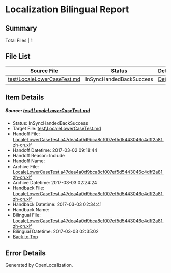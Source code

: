# <a name='report-top'></a> Localization Bilingual Report

## Summary
 Total Files | 1

## File List
 Source File | Status | Details 
 ----------- | ------ | ------- 
 [test\LocaleLowerCaseTest.md](https://github.com/OpenLocalizationTestOrg/LocaleLowerCaseTest/blob/43005fad50282e1d7eb2b234e05d7f949ed92bcf/test/LocaleLowerCaseTest.md) | InSyncHandedBackSuccess | [Details](#7001907bc5caf0f276805ecbd626792702c563ea1)

## Item Details
##### <a name='7001907bc5caf0f276805ecbd626792702c563ea1'></a> Source: [test\LocaleLowerCaseTest.md](https://github.com/OpenLocalizationTestOrg/LocaleLowerCaseTest/blob/43005fad50282e1d7eb2b234e05d7f949ed92bcf/test/LocaleLowerCaseTest.md)
* Status: InSyncHandedBackSuccess
* Target File: [test\LocaleLowerCaseTest.md](https://github.com/OpenLocalizationTestOrg/LocaleLowerCaseTest.zh-cn/blob/1ab97183feae22d355ac3c2947ddb7018e4e386c/test/LocaleLowerCaseTest.md)
* Handoff File: [LocaleLowerCaseTest.a47dea4a0d9bca8cf007ef5d5443046c4dff2a81.zh-cn.xlf](https://github.com/OpenLocalizationTestOrg/LocaleLowerCaseTest.handoff/blob/35ec5917be35e770ef2ec4436d03797a5ad1f760/ol-handoff/OpenLocalizationTestOrg/LocaleLowerCaseTest.zh-cn/master/LocaleLowerCaseTest.a47dea4a0d9bca8cf007ef5d5443046c4dff2a81.zh-cn.xlf)
* Handoff Datetime: 2017-03-02 09:18:44
* Handoff Reason: Include
* Handoff Name: 
* Archive File: [LocaleLowerCaseTest.a47dea4a0d9bca8cf007ef5d5443046c4dff2a81.zh-cn.xlf](https://github.com/OpenLocalizationTestOrg/LocaleLowerCaseTest.handoff/blob/eac67951f751a9a8875083b05da5898b7a374ac9/ol-archive/OpenLocalizationTestOrg/LocaleLowerCaseTest.zh-cn/master/LocaleLowerCaseTest.a47dea4a0d9bca8cf007ef5d5443046c4dff2a81.zh-cn.xlf)
* Archive Datetime: 2017-03-03 02:24:24
* Handback File: [LocaleLowerCaseTest.a47dea4a0d9bca8cf007ef5d5443046c4dff2a81.zh-cn.xlf](https://github.com/OpenLocalizationTestOrg/LocaleLowerCaseTest.handback/blob/2c59894d20c636583c17b64e9a00418f696a67f9/ol-handback/OpenLocalizationTestOrg/LocaleLowerCaseTest.zh-cn/master/LocaleLowerCaseTest.a47dea4a0d9bca8cf007ef5d5443046c4dff2a81.zh-cn.xlf)
* Handback Datetime: 2017-03-03 02:34:41
* Handback Name: 
* Bilingual File: [LocaleLowerCaseTest.a47dea4a0d9bca8cf007ef5d5443046c4dff2a81.zh-cn.xlf](https://github.com/OpenLocalizationTestOrg/LocaleLowerCaseTest.handback/blob/2c59894d20c636583c17b64e9a00418f696a67f9/ol-handback/OpenLocalizationTestOrg/LocaleLowerCaseTest.zh-cn/master/LocaleLowerCaseTest.a47dea4a0d9bca8cf007ef5d5443046c4dff2a81.zh-cn.xlf)
* Bilingual Datetime: 2017-03-03 02:35:02
* [Back to Top](#report-top)


## Error Details

Generated by OpenLocalization.
